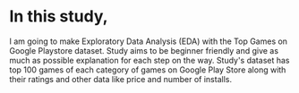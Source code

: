 # In this study,
I am going to make Exploratory Data Analysis (EDA) with the Top Games on Google Playstore dataset.
Study aims to be beginner friendly and give as much as possible explanation for each step on the way.
Study's dataset has top 100 games of each category of games on Google Play Store along with their ratings and other data like price and number of installs.
